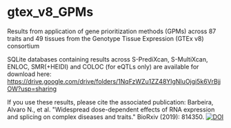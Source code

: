# gtex_v8_GPMs
Results from application of gene prioritization methods (GPMs) across 87 traits and 49 tissues from the Genotype Tissue Expression (GTEx v8) consortium

SQLite databases containing results across S-PrediXcan, S-MultiXcan, ENLOC, SMR(+HEIDI) and COLOC (for eQTLs only) are available for download here: https://drive.google.com/drive/folders/1NqFzWZu1ZZ48YlgNIuOjgi5k6VrBjjOW?usp=sharing

If you use these results, please cite the associated publication: Barbeira, Alvaro N., et al. "Widespread dose-dependent effects of RNA expression and splicing on complex diseases and traits." BioRxiv (2019): 814350. [![DOI](https://doi.org/10.1101/814350.svg)](https://doi.org/10.1101/814350)
